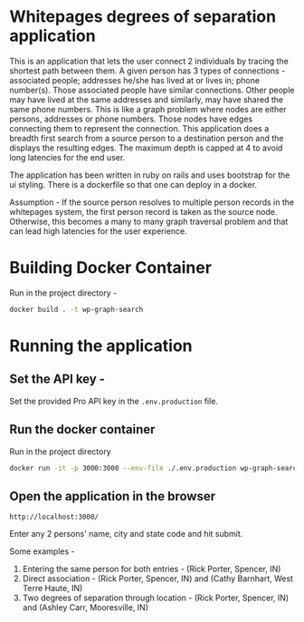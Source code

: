 # Whitepages degrees of separation application

This is an application that lets the user connect 2 individuals by tracing the shortest path between them. A given person has 3 types of connections - associated people; addresses he/she has lived at or lives in; phone number(s). Those associated people have similar connections. Other people may have lived at the same addresses and similarly, may have shared the same phone numbers. This is like a graph problem where nodes are either persons, addresses or phone numbers. Those nodes have edges connecting them to represent the connection. This application does a breadth first search from a source person to a destination person and the displays the resulting edges. The maximum depth is capped at 4 to avoid long latencies for the end user. 

The application has been written in ruby on rails and uses bootstrap for the ui styling. There is a dockerfile so that one can deploy in a docker. 

Assumption - If the source person resolves to multiple person records in the whitepages system, the first person record is taken as the source node. Otherwise, this becomes a many to many graph traversal problem and that can lead high latencies for the user experience. 


# Building Docker Container

Run in the project directory - 

```bash
docker build . -t wp-graph-search
```

# Running the application

## Set the API key - 

Set the provided Pro API key in the `.env.production` file.

## Run the docker container

Run in the project directory

```bash
docker run -it -p 3000:3000 --env-file ./.env.production wp-graph-search:latest
```

## Open the application in the browser

```
http://localhost:3000/
```

Enter any 2 persons' name, city and state code and hit submit. 

Some examples -
1. Entering the same person for both entries - (Rick Porter, Spencer, IN)
2. Direct association - (Rick Porter, Spencer, IN) and (Cathy Barnhart, West Terre Haute, IN)
3. Two degrees of separation through location - (Rick Porter, Spencer, IN) and (Ashley Carr, Mooresville, IN)
